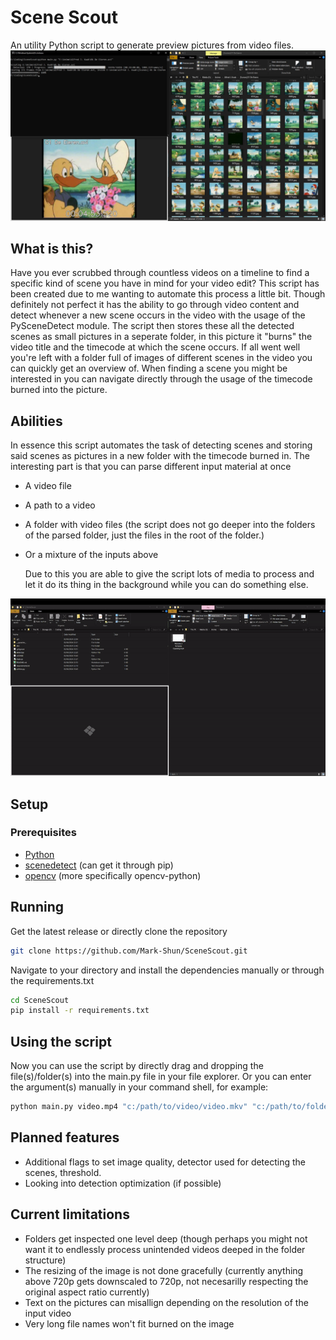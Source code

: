 # Scene Scout
An utility Python script to generate preview pictures from video files.
![Picture of the process](./doc/media/program-screen-capture.jpg)

## What is this?
Have you ever scrubbed through countless videos on a timeline to find a specific kind of scene you have in mind for your video edit?
This script has been created due to me wanting to automate this process a little bit. Though definitely not perfect it has the ability to go through video content and detect whenever a new scene occurs in the video with the usage of the PySceneDetect module. The script then stores these all the detected scenes as small pictures in a seperate folder, in this picture it "burns" the video title and the timecode at which the scene occurs. If all went well you're left with a folder full of images of different scenes in the video you can quickly get an overview of. When finding a scene you might be interested in you can navigate directly through the usage of the timecode burned into the picture.

## Abilities
In essence this script automates the task of detecting scenes and storing said scenes as pictures in a new folder with the timecode burned in.
The interesting part is that you can parse different input material at once
- A video file
- A path to a video
- A folder with video files (the script does not go deeper into the folders of the parsed folder, just the files in the root of the folder.)
- Or a mixture of the inputs above

  Due to this you are able to give the script lots of media to process and let it do its thing in the background while you can do something else.

![Processing one video file](./doc/media/process.gif)

## Setup
### Prerequisites
- [Python](https://www.python.org/)
- [scenedetect](https://www.scenedetect.com/) (can get it through pip)
- [opencv](https://opencv.org/) (more specifically opencv-python)

## Running
Get the latest release or directly clone the repository
```bash
git clone https://github.com/Mark-Shun/SceneScout.git
```

Navigate to your directory and install the dependencies manually or through the requirements.txt
```bash
cd SceneScout
pip install -r requirements.txt
```

## Using the script
Now you can use the script by directly drag and dropping the file(s)/folder(s) into the main.py file in your file explorer.
Or you can enter the argument(s) manually in your command shell, for example:
```bash
python main.py video.mp4 "c:/path/to/video/video.mkv" "c:/path/to/folder/with/videos"
```

## Planned features
- Additional flags to set image quality, detector used for detecting the scenes, threshold.
- Looking into detection optimization (if possible)

## Current limitations
- Folders get inspected one level deep (though perhaps you might not want it to endlessly process unintended videos deeped in the folder structure)
- The resizing of the image is not done gracefully (currently anything above 720p gets downscaled to 720p, not necesarilly respecting the original aspect ratio currently)
- Text on the pictures can misallign depending on the resolution of the input video
- Very long file names won't fit burned on the image